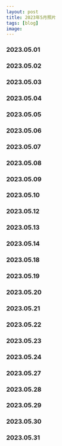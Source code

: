 ```yaml
---
layout: post
title: 2023年5月照片
tags: [blog]
image: 
---
```


### 2023.05.01

<ul id="image-2023-05-01" class="image-gallery"></ul>

### 2023.05.02

<ul id="image-2023-05-02" class="image-gallery"></ul>

### 2023.05.03

<ul id="image-2023-05-03" class="image-gallery"></ul>

### 2023.05.04

<ul id="image-2023-05-04" class="image-gallery"></ul>

### 2023.05.05

<ul id="image-2023-05-05" class="image-gallery"></ul>

### 2023.05.06

<ul id="image-2023-05-06" class="image-gallery"></ul>

### 2023.05.07

<ul id="image-2023-05-07" class="image-gallery"></ul>

### 2023.05.08

<ul id="image-2023-05-08" class="image-gallery"></ul>

### 2023.05.09

<ul id="image-2023-05-09" class="image-gallery"></ul>

### 2023.05.10

<ul id="image-2023-05-10" class="image-gallery"></ul>

### 2023.05.12

<ul id="image-2023-05-12" class="image-gallery"></ul>

### 2023.05.13

<ul id="image-2023-05-13" class="image-gallery"></ul>

### 2023.05.14

<ul id="image-2023-05-14" class="image-gallery"></ul>

### 2023.05.18

<ul id="image-2023-05-18" class="image-gallery"></ul>

### 2023.05.19

<ul id="image-2023-05-19" class="image-gallery"></ul>

### 2023.05.20

<ul id="image-2023-05-20" class="image-gallery"></ul>

### 2023.05.21

<ul id="image-2023-05-21" class="image-gallery"></ul>

### 2023.05.22

<ul id="image-2023-05-22" class="image-gallery"></ul>

### 2023.05.23

<ul id="image-2023-05-23" class="image-gallery"></ul>

### 2023.05.24

<ul id="image-2023-05-24" class="image-gallery"></ul>

### 2023.05.27

<ul id="image-2023-05-27" class="image-gallery"></ul>

### 2023.05.28

<ul id="image-2023-05-28" class="image-gallery"></ul>

### 2023.05.29

<ul id="image-2023-05-29" class="image-gallery"></ul>

### 2023.05.30

<ul id="image-2023-05-30" class="image-gallery"></ul>

### 2023.05.31

<ul id="image-2023-05-31" class="image-gallery"></ul>
